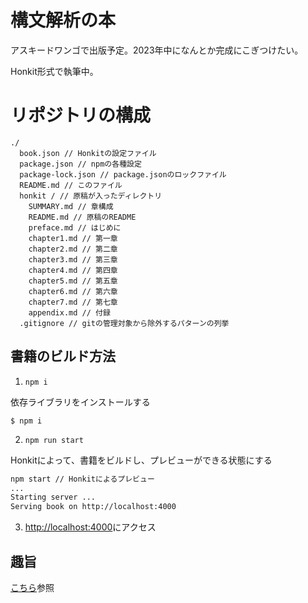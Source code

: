 # 構文解析の本

アスキードワンゴで出版予定。2023年中になんとか完成にこぎつけたい。

Honkit形式で執筆中。

# リポジトリの構成

```
./
  book.json // Honkitの設定ファイル
  package.json // npmの各種設定
  package-lock.json // package.jsonのロックファイル
  README.md // このファイル
  honkit / // 原稿が入ったディレクトリ
    SUMMARY.md // 章構成
    README.md // 原稿のREADME
    preface.md // はじめに
    chapter1.md // 第一章
    chapter2.md // 第二章
    chapter3.md // 第三章
    chapter4.md // 第四章
    chapter5.md // 第五章
    chapter6.md // 第六章
    chapter7.md // 第七章
    appendix.md // 付録
  .gitignore // gitの管理対象から除外するパターンの列挙
```

## 書籍のビルド方法

1. `npm i`

依存ライブラリをインストールする

```
$ npm i
```

2. `npm run start`

Honkitによって、書籍をビルドし、プレビューができる状態にする

```bash
npm start // Honkitによるプレビュー
...
Starting server ...
Serving book on http://localhost:4000
```

3. [http://localhost:4000](http://localhost:4000)にアクセス

## 趣旨

[こちら](./PURPOSE.md)参照
